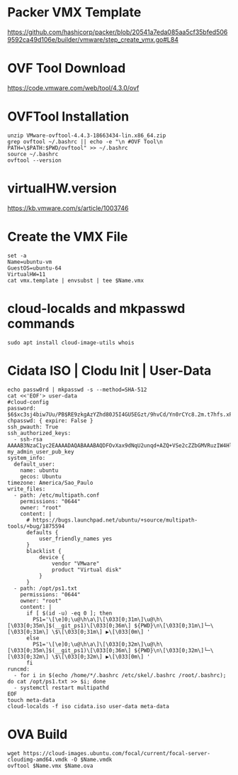 # Packer VMX Template
https://github.com/hashicorp/packer/blob/20541a7eda085aa5cf35bfed5069592ca49d106e/builder/vmware/step_create_vmx.go#L84

# OVF Tool Download
https://code.vmware.com/web/tool/4.3.0/ovf

# OVFTool Installation
```
unzip VMware-ovftool-4.4.3-18663434-lin.x86_64.zip
grep ovftool ~/.bashrc || echo -e "\n #OVF Tool\n PATH=\$PATH:$PWD/ovftool" >> ~/.bashrc
source ~/.bashrc
ovftool --version
```

# virtualHW.version
https://kb.vmware.com/s/article/1003746

# Create the VMX File
```
set -a
Name=ubuntu-vm
GuestOS=ubuntu-64
VirtualHW=11
cat vmx.template | envsubst | tee $Name.vmx
```

# cloud-localds and mkpasswd commands
```
sudo apt install cloud-image-utils whois

```
# Cidata ISO | Clodu Init | User-Data
```
echo passw0rd | mkpasswd -s --method=SHA-512
cat <<'EOF'> user-data
#cloud-config
password: $6$xc3sj4biw7Uu/PB$RE9zkgAzYZhd80J5I4GU5EGzt/9hvCd/Yn0rCYc8.2m.t7hfs.xPT6m/lndEEhLnW8ADGv9PD4ESZT634TnJQ.
chpasswd: { expire: False }
ssh_pwauth: True
ssh_authorized_keys:
  - ssh-rsa AAAAB3NzaC1yc2EAAAADAQABAAABAQDFOvXax9dNqU2unqd+AZQ+VSe2cZZbGMVRuzIW4Hl6Ji69R0zkWih0vuP2psRA/uWTg1XqFKisCp9Z1XQcBbH2WLhnIWhykeLOHtBdEQqUApKj+BrKnyDmBbCourUwAcuUQSRPeRBOg5hwReviIebwvELmwc8ab1r0X+nbCDwVdohTpwNnxHp5MTO0WADLdP0oDQy2hhVaiParCWdVvgfDauQ2IpgeN6tE5sUvsDyYLaYp/dIhddA/Dwh9sWEFfN7ERMSHJw/A/3GsQ49a8+w6lamgcfNDKK7hE9F5vn95fzhge0jj6Yl8NTXOzoMfpvPo3Q+uCbu+GRMlRAK3hcHP my_admin_user_pub_key
system_info:
  default_user:
    name: ubuntu
    gecos: Ubuntu
timezone: America/Sao_Paulo
write_files:
  - path: /etc/multipath.conf
    permissions: "0644"
    owner: "root"
    content: |
      # https://bugs.launchpad.net/ubuntu/+source/multipath-tools/+bug/1875594
      defaults {
          user_friendly_names yes
      }
      blacklist {
          device {
              vendor "VMware"
              product "Virtual disk"
          }
      }
  - path: /opt/ps1.txt
    permissions: "0644"
    owner: "root"
    content: |
      if [ $(id -u) -eq 0 ]; then
        PS1='\[\e]0;\u@\h\a\]\[\033[0;31m\]\u@\h\[\033[0;35m\]$(__git_ps1)\[\033[0;36m\] ${PWD}\n\[\033[0;31m\]└─\[\033[0;31m\] \$\[\033[0;31m\] ▶\[\033[0m\] '
      else
        PS1='\[\e]0;\u@\h\a\]\[\033[0;32m\]\u@\h\[\033[0;35m\]$(__git_ps1)\[\033[0;36m\] ${PWD}\n\[\033[0;32m\]└─\[\033[0;32m\] \$\[\033[0;32m\] ▶\[\033[0m\] '
      fi
runcmd:
  - for i in $(echo /home/*/.bashrc /etc/skel/.bashrc /root/.bashrc); do cat /opt/ps1.txt >> $i; done
  - systemctl restart multipathd
EOF
touch meta-data
cloud-localds -f iso cidata.iso user-data meta-data
```

# OVA Build
```
wget https://cloud-images.ubuntu.com/focal/current/focal-server-cloudimg-amd64.vmdk -O $Name.vmdk
ovftool $Name.vmx $Name.ova
```